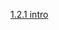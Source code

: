 [1.2.1 intro](/appium/01_ruby_appium_native_ios_automation/02_appium_ruby_console/01_introduction.md)